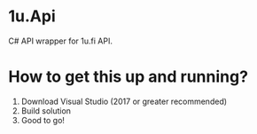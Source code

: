 # 1u.Api
C# API wrapper for 1u.fi API.

# How to get this up and running?
1. Download Visual Studio (2017 or greater recommended)
2. Build solution
3. Good to go!
